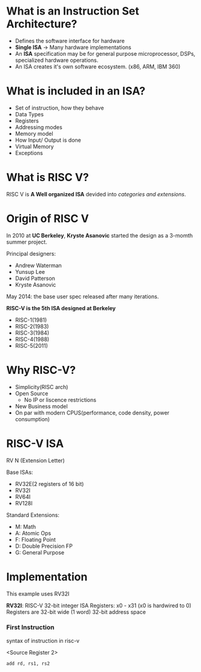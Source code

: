 # What is an Instruction Set Architecture?

- Defines the software interface for hardware
- **Single ISA** -> Many hardware implementations
- An __ISA__ specification may be for general purpose microprocessor, DSPs, specialized hardware operations.
- An ISA creates it's own software ecosystem. (x86, ARM, IBM 360)

# What is included in an ISA?

+ Set of instruction, how they behave
+ Data Types
+ Registers
+ Addressing modes
+ Memory model
+ How Input/ Output is done
+ Virtual Memory
+ Exceptions


# What is RISC V?

RISC V is **A Well organized ISA** devided into _categories and extensions_.

# Origin of RISC V

In 2010 at **UC Berkeley**, **Kryste Asanovic** started the design as a 3-momth summer project.

Principal designers:
- Andrew Waterman
- Yunsup Lee
- David Patterson
- Kryste Asanovic


May 2014: the base user spec released after many iterations.

**RISC-V is the 5th ISA designed at Berkeley**

- RISC-1(1981)
- RISC-2(1983)
- RISC-3(1984)
- RISC-4(1988)
- RISC-5(2011)


# Why RISC-V?

+ Simplicity(RISC arch)
+ Open Source
	- No IP or liscence restrictions
+ New Business model
+ On par with modern CPUS(performance, code density, power consumption)


# RISC-V ISA
RV N (Extension Letter)

Base ISAs:
- RV32E(2 registers of 16 bit)
- RV32I
- RV64I
- RV128I


Standard Extensions:
- M: Math
- A: Atomic Ops
- F: Floating Point
- D: Double Precision FP
- G: General Purpose


# Implementation

This example uses RV32I

**RV32I**: RISC-V 32-bit integer ISA
Registers: x0 - x31 (x0 is hardwired to 0)
Registers are 32-bit wide (1 word)
32-bit address space

### First Instruction

syntax of instruction in risc-v

<OpCode> <Destination Register> <Source Register1> <Source Register 2>

```
add rd, rs1, rs2
```

